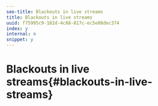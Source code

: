 ```yaml
---
seo-title: Blackouts in live streams
title: Blackouts in live streams
uuid: f75995c9-182d-4c88-817c-ec5e08dec374
index: y
internal: n
snippet: y
---
```


# Blackouts in live streams{#blackouts-in-live-streams}

